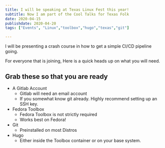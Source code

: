 ```yaml
---
title: I will be speaking at Texas Linux Fest this year!
subtitle: Now I am part of the Cool Talks for Texas Folk 
date: 2020-04-15
publishdate: 2020-04-20
tags: ["Events", "Linux","toolbox","hugo","texas","git"]

---
```


I will be presenting a crash course in how to get a simple CI/CD pipeline going.

For everyone that is joining, Here is a quick heads up on what you will need.

## Grab these so that you are ready

- A Gitlab Account
  - Gitlab will need an email account
  - If you somewhat know git already. Highly recommend setting up an SSH key.
- Fedora Toolbox
  - Fedora Toolbox is not strictly required
  - Works best on Fedora!
- Git
  - Preinstalled on most Distros
- Hugo
  - Either inside the Toolbox container or on your base system.
